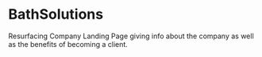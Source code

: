 # BathSolutions
Resurfacing Company Landing Page giving info about the company as well as the benefits of becoming a client.
